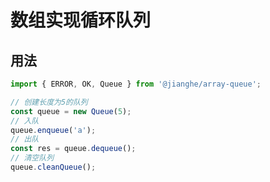 # 数组实现循环队列

## 用法

```javascript
import { ERROR, OK, Queue } from '@jianghe/array-queue';

// 创建长度为5的队列
const queue = new Queue(5);
// 入队
queue.enqueue('a');
// 出队
const res = queue.dequeue();
// 清空队列
queue.cleanQueue();
```
